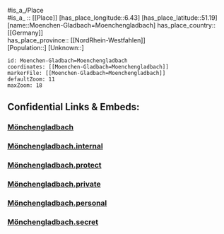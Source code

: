 ﻿---
location: [51.19,6.43] 
mapzoom: [7,12] 
mapmarker: city 
type: City
tags:
- geo/City


SpocWebEntityId: 32696
isDeleted: false
confidential: public

---
#is_a_/Place  
#is_a_ :: [[Place]] 
[has_place_longitude::6.43] 
[has_place_latitude::51.19] 
[name::Moenchen-Gladbach=Moenchengladbach] 
has_place_country:: [[Germany]]  
has_place_province:: [[NordRhein-Westfahlen]]  
[Population::] 
[Unknown::] 


```leaflet
id: Moenchen-Gladbach=Moenchengladbach
coordinates: [[Moenchen-Gladbach=Moenchengladbach]] 
markerFile: [[Moenchen-Gladbach=Moenchengladbach]] 
defaultZoom: 11 
maxZoom: 18
```


## Confidential Links & Embeds: 

### [Mönchengladbach](/_public/Earth/Continent/Europe/Europe~Central/Germany/Germany~West/Nord_Rhein-Westfalen/counties~NW/Mönchengladbach.md) 

### [Mönchengladbach.internal](/_internal/Earth/Continent/Europe/Europe~Central/Germany/Germany~West/Nord_Rhein-Westfalen/counties~NW/Mönchengladbach.internal.md) 

### [Mönchengladbach.protect](/_protect/Earth/Continent/Europe/Europe~Central/Germany/Germany~West/Nord_Rhein-Westfalen/counties~NW/Mönchengladbach.protect.md) 

### [Mönchengladbach.private](/_private/Earth/Continent/Europe/Europe~Central/Germany/Germany~West/Nord_Rhein-Westfalen/counties~NW/Mönchengladbach.private.md) 

### [Mönchengladbach.personal](/_personal/Earth/Continent/Europe/Europe~Central/Germany/Germany~West/Nord_Rhein-Westfalen/counties~NW/Mönchengladbach.personal.md) 

### [Mönchengladbach.secret](/_secret/Earth/Continent/Europe/Europe~Central/Germany/Germany~West/Nord_Rhein-Westfalen/counties~NW/Mönchengladbach.secret.md) 
